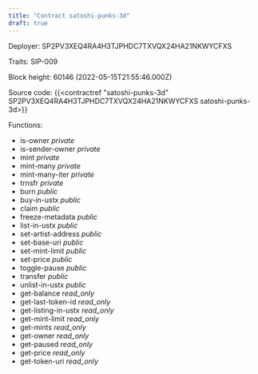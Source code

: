 ```yaml
---
title: "Contract satoshi-punks-3d"
draft: true
---
```

Deployer: SP2PV3XEQ4RA4H3TJPHDC7TXVQX24HA21NKWYCFXS

Traits:
SIP-009 



Block height: 60146 (2022-05-15T21:55:46.000Z)

Source code: {{<contractref "satoshi-punks-3d" SP2PV3XEQ4RA4H3TJPHDC7TXVQX24HA21NKWYCFXS satoshi-punks-3d>}}

Functions:

* is-owner _private_
* is-sender-owner _private_
* mint _private_
* mint-many _private_
* mint-many-iter _private_
* trnsfr _private_
* burn _public_
* buy-in-ustx _public_
* claim _public_
* freeze-metadata _public_
* list-in-ustx _public_
* set-artist-address _public_
* set-base-uri _public_
* set-mint-limit _public_
* set-price _public_
* toggle-pause _public_
* transfer _public_
* unlist-in-ustx _public_
* get-balance _read_only_
* get-last-token-id _read_only_
* get-listing-in-ustx _read_only_
* get-mint-limit _read_only_
* get-mints _read_only_
* get-owner _read_only_
* get-paused _read_only_
* get-price _read_only_
* get-token-uri _read_only_
